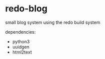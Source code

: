 # redo-blog

small blog system using the redo build system

dependencies:
- python3
- uuidgen
- html2text
